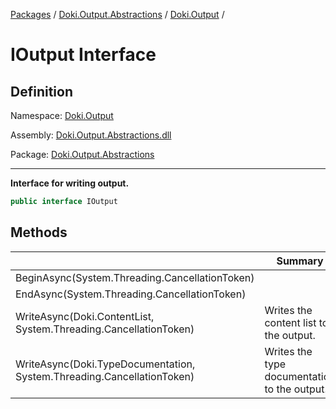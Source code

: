 [Packages](../../README.md) / [Doki.Output.Abstractions](../README.md) / [Doki.Output](README.md) / 

# IOutput Interface

## Definition

Namespace: [Doki.Output](README.md)

Assembly: [Doki.Output.Abstractions.dll](../README.md)

Package: [Doki.Output.Abstractions](https://www.nuget.org/packages/Doki.Output.Abstractions)

---

**Interface for writing output.**

```csharp
public interface IOutput
```

## Methods

|   |Summary|
|---|---|
|BeginAsync(System.Threading.CancellationToken)||
|EndAsync(System.Threading.CancellationToken)||
|WriteAsync(Doki.ContentList, System.Threading.CancellationToken)|Writes the content list to the output.|
|WriteAsync(Doki.TypeDocumentation, System.Threading.CancellationToken)|Writes the type documentation to the output.|


